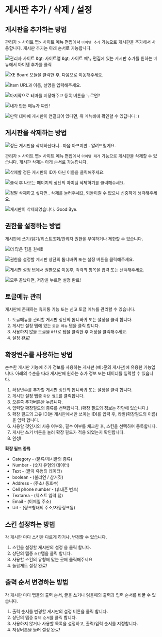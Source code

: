 # 게시판 추가 / 삭제 / 설정

## 게시판을 추가하는 방법

관리자 &gt; 사이트 맵&gt; 사이트 메뉴 편집에서 `아이템 추가` 기능으로 게시판을 추가해서 사용합니다. 게시판 추가는 아래 순서로 가능합니다.

![&#xAD00;&#xB9AC;&#xC790; &#xC0AC;&#xC774;&#xD2B8; &amp;gt; &#xC0AC;&#xC774;&#xD2B8;&#xB9F5; &amp;gt; &#xC0AC;&#xC774;&#xD2B8; &#xBA54;&#xB274; &#xD3B8;&#xC9D1;&#xC5D0; &#xC788;&#xB294; &#xAC8C;&#xC2DC;&#xD310; &#xCD94;&#xAC00;&#xB97C; &#xC6D0;&#xD558;&#xB294; &#xBA54;&#xB274;&#xC5D0;&#xC11C; &#xC544;&#xC774;&#xD15C; &#xCD94;&#xAC00;&#xB97C; &#xD074;&#xB9AD;](../../../../.gitbook/assets/add1.PNG)

![XE Board &#xBAA8;&#xB4C8;&#xC744; &#xD074;&#xB9AD;&#xD55C; &#xD6C4;, &#xB2E4;&#xC74C;&#xC73C;&#xB85C; &#xC774;&#xB3D9;&#xD574;&#xC8FC;&#xC138;&#xC694;.](../../../../.gitbook/assets/add2.PNG)

![Item URL&#xACFC; &#xC774;&#xB984;, &#xC124;&#xBA85;&#xC744; &#xC785;&#xB825;&#xD574;&#xC8FC;&#xC138;&#xC694;.](../../../../.gitbook/assets/add3.PNG)

![&#xB9C8;&#xC9C0;&#xB9C9;&#xC73C;&#xB85C; &#xD14C;&#xB9C8;&#xB97C; &#xC9C0;&#xC815;&#xD574;&#xC8FC;&#xACE0; &#xB4F1;&#xB85D; &#xBC84;&#xD2BC;&#xC744; &#xB204;&#xB974;&#xBA74;?](../../../../.gitbook/assets/add3_1.PNG)

![&#xB0B4;&#xAC00; &#xB9CC;&#xB4E0; &#xBA54;&#xB274;&#xAC00; &#xC9DC;&#xC794;!](../../../../.gitbook/assets/add4.PNG)

![&#xB9CC;&#xC57D; &#xD14C;&#xB9C8;&#xC5D0; &#xAC8C;&#xC2DC;&#xD310;&#xC774; &#xC5F0;&#xACB0;&#xB418;&#xC5B4; &#xC788;&#xB2E4;&#xBA74;, &#xC704; &#xBA54;&#xB274;&#xBC14;&#xC5D0; &#xD655;&#xC778;&#xD560; &#xC218; &#xC788;&#xB2F5;&#xB2C8;&#xB2E4; :\)](../../../../.gitbook/assets/all.PNG)

## 게시판을 삭제하는 방법

![&#xC815;&#xB4E0; &#xAC8C;&#xC2DC;&#xD310;&#xC744; &#xC0AD;&#xC81C;&#xD558;&#xC2E0;&#xB2E4;&#xB2C8;.. &#xB9C8;&#xC74C; &#xC544;&#xD504;&#xC9C0;&#xB9CC;.. &#xC54C;&#xB824;&#xB4DC;&#xB9B4;&#xAC8C;&#xC694;.](../../../../.gitbook/assets/tenor.gif)

관리자 &gt; 사이트 맵&gt; 사이트 메뉴 편집에서 `아이템 제거` 기능으로 게시판을 삭제할 수 있습니다. 게시판 삭제는 아래 순서로 가능합니다.

![&#xC0AD;&#xC81C;&#xD560; &#xC815;&#xB4E0; &#xAC8C;&#xC2DC;&#xD310;&#xC758; ID&#xAC00; &#xC544;&#xB2CC; &#xC774;&#xB984;&#xC744; &#xD074;&#xB9AD;&#xD574;&#xC8FC;&#xC138;&#xC694;.](../../../../.gitbook/assets/delete1.PNG)

![&#xD074;&#xB9AD; &#xD6C4; &#xB098;&#xC624;&#xB294; &#xD398;&#xC774;&#xC9C0;&#xC758; &#xC0C1;&#xB2E8;&#xC758; &#xC544;&#xC774;&#xD15C; &#xC0AD;&#xC81C;&#xD558;&#xAE30;&#xB97C; &#xD074;&#xB9AD;&#xD574;&#xC8FC;&#xC138;&#xC694;.](../../../../.gitbook/assets/delete2.PNG)

![&#xC815;&#xB9D0; &#xC0AD;&#xC81C;&#xD558;&#xACE0; &#xC2F6;&#xB2E4;&#xBA74;.. &#xC0AD;&#xC81C;&#xB97C; &#xB20C;&#xB7EC;&#xC8FC;&#xC138;&#xC694;, &#xB418;&#xB3CC;&#xC774;&#xD0AC; &#xC218; &#xC5C6;&#xC73C;&#xB2C8; &#xC2E0;&#xC911;&#xD558;&#xAC8C; &#xC0DD;&#xAC01;&#xD574;&#xC8FC;&#xC138;&#xC694;.](../../../../.gitbook/assets/delete3.PNG)

![&#xAC8C;&#xC2DC;&#xD310;&#xC774; &#xC0AD;&#xC81C;&#xB418;&#xC5C8;&#xC2B5;&#xB2C8;&#xB2E4;. Good Bye.](../../../../.gitbook/assets/delete4.PNG)

## 권한을 설정하는 방법

게시판에 쓰기/읽기/리스트조회/관리자 권한을 부여하거나 제한할 수 있습니다.

![&#xB354; &#xB9CE;&#xC740; &#xD798;&#xC744; &#xC6D0;&#xD574;!!](../../../../.gitbook/assets/power-unlimited-power-14335843.png)

![&#xAD8C;&#xD55C;&#xC744; &#xC124;&#xC815;&#xD560; &#xAC8C;&#xC2DC;&#xD310; &#xC0C1;&#xB2E8;&#xC758; &#xD1B1;&#xB2C8;&#xBC14;&#xD034; &#xB610;&#xB294; &#xC124;&#xC815; &#xBC84;&#xD2BC;&#xC744; &#xD074;&#xB9AD;&#xD574;&#xC8FC;&#xC138;&#xC694;.](../../../../.gitbook/assets/power2-1.PNG)

![&#xAC8C;&#xC2DC;&#xD310; &#xC124;&#xC815; &#xD0ED;&#xC5D0;&#xC11C; &#xAD8C;&#xD55C;&#xC73C;&#xB85C; &#xC774;&#xB3D9;&#xD6C4;, &#xAC01;&#xAC01;&#xC758; &#xD56D;&#xBAA9;&#xC744; &#xC785;&#xB825; &#xB610;&#xB294; &#xC120;&#xD0DD;&#xD574;&#xC8FC;&#xC138;&#xC694;.](../../../../.gitbook/assets/power3.PNG)

![&#xBAA8;&#xB450; &#xB05D;&#xB0AC;&#xB2E4;&#xBA74;, &#xC800;&#xC7A5;&#xC744; &#xB204;&#xB974;&#xBA74; &#xC124;&#xC815; &#xC644;&#xB8CC;!](../../../../.gitbook/assets/power4.PNG)

## 토글메뉴 관리

게시판에 존재하는 휴지통 기능 또는 신고 토글 메뉴를 관리할 수 있습니다.

1. 토글메뉴를 관리할 게시판 상단의 톱니바퀴 또는 설정을 클릭 합니다.
2. 게시판 설정 탭에 있는 `토글 메뉴` 탭을 클릭 합니다.
3. 사용하지 않을 토글을 `Off`로 탭을 클릭한 후 저장을 클릭해주세요.
4. 설정 완료!

## 확장변수를 사용하는 방법

순수한 게시판 기능에 추가 정보를 사용하는 게시판 \(예 :문의 게시판\)에 유용한 기능입니다. 아래의 수순을 따라 게시판에 원하는 추가 정보 또는 데이터를 입력할 수 있습니다.

1. 확장변수를 추가할 게시판 상단의 톱니바퀴 또는 설정을 클릭 합니다.
2. 게시판 설정 탭중 `확장 필드`를 클릭합니다.
3. 오른쪽 추가버튼을 누릅니다.
4. 입력할 확장필드의 종류를 선택합니다. \(확장 필드의 정보는 하단에 있습니다.\)
5. 확장 필드의 고유 ID\(본 게시판에서만 쓰이는 ID\)를 입력 후, 라벨\(확장필드의 이름\)을 입력 합니다.
6. 사용할 것인지의 사용 여부와, 필수 여부를 체크한 후, 스킨을 선택하여 등록합니다.
7. 게시판 쓰기 버튼을 눌러 확장 필드가 적용 되었는지 확인합니다.
8. 완성!

**확장 필드 종류**

* Category - \(분류/게시글의 종류\)
* Number - \(숫자 유형의 데이터\)
* Text - \(글자 유형의 데이터\)
* boolean - \(불리언 / 참거짓\)
* Address - \(주소/ 동호수\)
* Cell phone number - \(휴대폰 번호\)
* Textarea - \(텍스트 입력 탭\)
* Email - \(이메일 주소\)
* Url - \(링크형태의 주소/자동링크됨\)

## 스킨 설정하는 방법

각 게시판 마다 스킨을 다르게 하거나, 변경할 수 있습니다.

1. 스킨을 설정할 게시판의 설정 을 클릭 합니다.
2. 상단의 탭중 `스킨`탭을 클릭 합니다.
3. 사용할 스킨의 유형에 맞는 곳에 클릭해주세요
4. 놀랍게도 설정 완료!

## 출력 순서 변경하는 방법

각 게시판 마다 탭들의 출력 순서, 글을 쓰거나 읽을때의 출력과 입력 순서를 바꿀 수 있습니다.

1. 출력 순서를 변경할 게시판의 설정 버튼을 클릭 합니다.
2. 상단의 탭중 `출력 순서`를 클릭 합니다.
3. 사용하지 않거나 사용할 목록을 설정하고, 출력/입력 순서를 지정합니다.
4. 저장버튼을 눌러 설정 완료!

